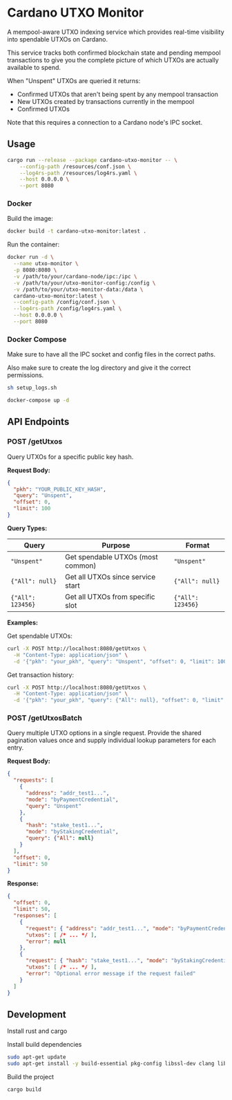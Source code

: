 # Cardano UTXO Monitor

A mempool-aware UTXO indexing service which provides real-time visibility into spendable UTXOs on Cardano.

This service tracks both confirmed blockchain state and pending mempool transactions to give you the complete picture of which UTXOs are actually available to spend. 

When "Unspent" UTXOs are queried it returns:

- Confirmed UTXOs that aren't being spent by any mempool transaction
- New UTXOs created by transactions currently in the mempool
- Confirmed UTXOs

Note that this requires a connection to a Cardano node's IPC socket.

## Usage

```bash
cargo run --release --package cardano-utxo-monitor -- \
    --config-path /resources/conf.json \
    --log4rs-path /resources/log4rs.yaml \
    --host 0.0.0.0 \
    --port 8080
```

### Docker

Build the image:
```bash
docker build -t cardano-utxo-monitor:latest .
```

Run the container:
```bash
docker run -d \
  --name utxo-monitor \
  -p 8080:8080 \
  -v /path/to/your/cardano-node/ipc:/ipc \
  -v /path/to/your/utxo-monitor-config:/config \
  -v /path/to/your/utxo-monitor-data:/data \
  cardano-utxo-monitor:latest \
  --config-path /config/conf.json \
  --log4rs-path /config/log4rs.yaml \
  --host 0.0.0.0 \
  --port 8080
```

### Docker Compose

Make sure to have all the IPC socket and config files in the correct paths.

Also make sure to create the log directory and give it the correct permissions.

```bash
sh setup_logs.sh
```

```bash
docker-compose up -d
```

## API Endpoints

### POST /getUtxos

Query UTXOs for a specific public key hash.

**Request Body:**
```json
{
  "pkh": "YOUR_PUBLIC_KEY_HASH",
  "query": "Unspent",
  "offset": 0,
  "limit": 100
}
```

**Query Types:**

| Query | Purpose | Format |
|-------|---------|---------|
| `"Unspent"` | Get spendable UTXOs (most common) | `"Unspent"` |
| `{"All": null}` | Get all UTXOs since service start | `{"All": null}` |
| `{"All": 123456}` | Get all UTXOs from specific slot | `{"All": 123456}` |

**Examples:**

Get spendable UTXOs:
```bash
curl -X POST http://localhost:8080/getUtxos \
  -H "Content-Type: application/json" \
  -d '{"pkh": "your_pkh", "query": "Unspent", "offset": 0, "limit": 100}'
```

Get transaction history:
```bash
curl -X POST http://localhost:8080/getUtxos \
  -H "Content-Type: application/json" \
  -d '{"pkh": "your_pkh", "query": {"All": null}, "offset": 0, "limit": 100}'
```

### POST /getUtxosBatch

Query multiple UTXO options in a single request. Provide the shared pagination values
once and supply individual lookup parameters for each entry.

**Request Body:**
```json
{
  "requests": [
    {
      "address": "addr_test1...",
      "mode": "byPaymentCredential",
      "query": "Unspent"
    },
    {
      "hash": "stake_test1...",
      "mode": "byStakingCredential",
      "query": {"All": null}
    }
  ],
  "offset": 0,
  "limit": 50
}
```

**Response:**
```json
{
  "offset": 0,
  "limit": 50,
  "responses": [
    {
      "request": { "address": "addr_test1...", "mode": "byPaymentCredential", "query": "Unspent" },
      "utxos": [ /* ... */ ],
      "error": null
    },
    {
      "request": { "hash": "stake_test1...", "mode": "byStakingCredential", "query": {"All": null} },
      "utxos": [ /* ... */ ],
      "error": "Optional error message if the request failed"
    }
  ]
}
```

## Development

Install rust and cargo


Install build dependencies

```bash
sudo apt-get update
sudo apt-get install -y build-essential pkg-config libssl-dev clang libc6-dev
```

Build the project
```bash
cargo build
```